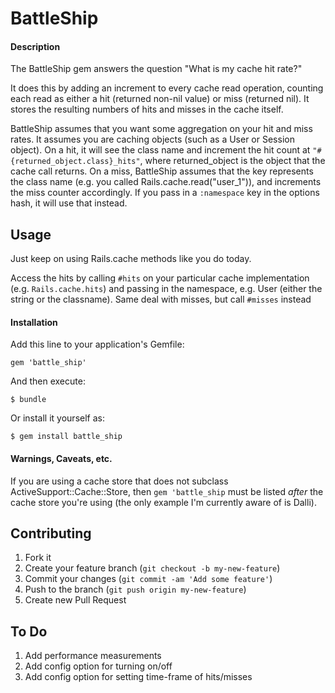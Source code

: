 # BattleShip

#### Description
The BattleShip gem answers the question "What is my cache hit rate?"

It does this by adding an increment to every cache read operation,
counting each read as either a hit (returned non-nil value) or miss (returned
nil). It stores the resulting numbers of hits and misses in the cache itself.

BattleShip assumes that you want some aggregation on your hit and miss rates. It
assumes you are caching objects (such as a User or Session object). On a hit, it
will see the class name and increment the hit count at
```"#{returned_object.class}_hits"```, where returned_object is the object that
the cache call returns. On a miss, BattleShip assumes that the key represents
the class name (e.g. you called Rails.cache.read("user_1")), and increments the
miss counter accordingly. If you pass in a ```:namespace``` key in the options
hash, it will use that instead.

## Usage

Just keep on using Rails.cache methods like you do today.

Access the hits by calling ```#hits``` on your particular cache implementation (e.g.
  ```Rails.cache.hits```) and passing in the namespace, e.g. User (either the string
or the classname).
Same deal with misses, but call ```#misses``` instead

#### Installation

Add this line to your application's Gemfile:

    gem 'battle_ship'

And then execute:

    $ bundle

Or install it yourself as:

    $ gem install battle_ship


#### Warnings, Caveats, etc.
If you are using a cache store that does not subclass ActiveSupport::Cache::Store, then ```gem 'battle_ship``` must be listed _after_ the cache store you're using (the only example I'm currently aware of is Dalli).


## Contributing

1. Fork it
2. Create your feature branch (`git checkout -b my-new-feature`)
3. Commit your changes (`git commit -am 'Add some feature'`)
4. Push to the branch (`git push origin my-new-feature`)
5. Create new Pull Request

## To Do

1. Add performance measurements
3. Add config option for turning on/off
4. Add config option for setting time-frame of hits/misses
